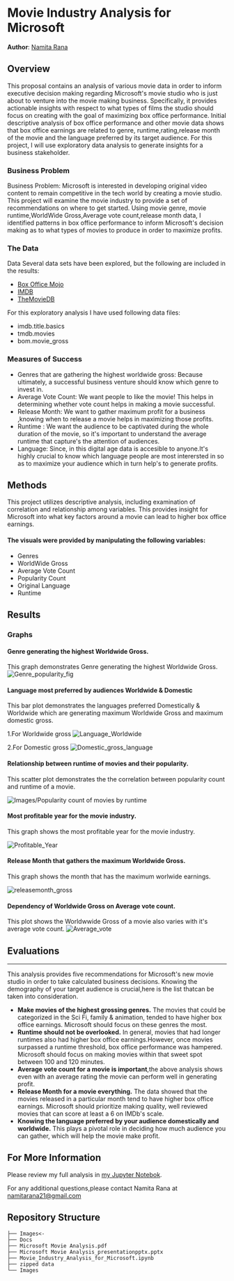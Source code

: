 # Movie Industry Analysis for Microsoft

**Author**: [Namita Rana](mailto:namitarana21@gmail.com)

##  Overview
This proposal contains an analysis of various movie data in order to inform executive decision making regarding Microsoft's movie studio who is just about to venture into the movie making business. Specifically, it provides actionable insights with respect to what types of films the studio should focus on creating with the goal of maximizing box office performance. Initial descriptive analysis of box office performance and other movie data shows that box office earnings are related to genre, runtime,rating,release month of the movie and the language preferred by its target audience.
For this project, I will use exploratory data analysis to generate insights for a business stakeholder.

### Business Problem

Business Problem:
Microsoft is interested in developing original video content to remain competitive in the tech world by creating a movie studio. This project will examine the movie industry to provide a set of recommendations on where to get started. Using movie genre, movie runtime,WorldWide Gross,Average vote count,release month data, I identified patterns in box office performance to inform Microsoft's decision making as to what types of movies to produce in order to maximize profits.

 
### The Data

Data
Several data sets have been explored, but the following are included in the results:
* [Box Office Mojo](https://www.boxofficemojo.com/)
* [IMDB](https://www.imdb.com/)
* [TheMovieDB](https://www.themoviedb.org/)

For this exploratory analysis I have used following data files:

* imdb.title.basics
* tmdb.movies
* bom.movie_gross

### Measures of Success

* Genres that are gathering the highest worldwide gross: Because ultimately, a successful business venture should know which genre to invest in.
* Average Vote Count: We want people to like the movie! This helps in determining whether vote count helps in making a movie successful.
* Release Month: We want to gather maximum profit for a business ,knowing when to release a movie helps in maximizing those profits.
* Runtime : We want the audience to be captivated during the whole duration of the movie, so it's important to understand the average runtime that capture's the attention of audiences.
* Language: Since, in this digital age data is accesible to anyone.It's highly crucial to know which language people are most interersted in so as to maximize your audience which in turn help's to generate profits.


## Methods

This project utilizes descriptive analysis, including examination of correlation and relationship among variables. This provides insight for Microsoft into what key factors around a movie can lead to higher box office earnings.

#### The visuals were provided by manipulating the following variables:
  * Genres
  * WorldWide Gross
  * Average Vote Count
  * Popularity Count
  * Original Language
  * Runtime

## Results


### Graphs 

#### Genre generating the highest Worldwide Gross.

This graph demonstrates Genre generating the highest Worldwide Gross.
 ![ Genre_popularity_fig](/Images/Genre_popularity_fig.png)
 
#### Language  most preferred by audiences Worldwide & Domestic
 
This bar plot demonstrates the languages preferred Domestically & Worldwide which are generating maximum Worldwide Gross and maximum domestic gross.

1.For Worldwide gross
![Language_Worldwide](/Images/Language_Worldwide.png)

2.For Domestic gross
![Domestic_gross_language](/Images/Domestic_gross_language.png)

#### Relationship between runtime of movies and their popularity.

This scatter plot demonstrates the the correlation between popularity count and runtime of a movie.

![Images/Popularity count of movies by runtime](Images/Popularity%20count%20of%20movies%20by%20runtime.png)


#### Most profitable year for the movie industry.

This graph shows the most profitable year for the movie industry.

![Profitable_Year](/Images/Profitable_Year.png)

#### Release Month that gathers the maximum Worldwide Gross.
This graph shows the month that has the maximum worlwide earnings.

![releasemonth_gross](/Images/releasemonth_gross.png)


#### Dependency of Worldwide Gross on Average vote count.

This plot shows the Worldwwide Gross of a movie also varies with it's average vote count. 
![Average_vote](Images/Average_vote.png)




## Evaluations
***
This analysis provides five recommendations for Microsoft's new movie studio in order to take calculated business decisions.
Knowing the demography of your target audience is crucial,here is the list thatcan be taken into consideration.
* **Make movies of the highest grossing genres.** The movies that could be categorized in the Sci Fi, family & animation,   tended to have higher box office earnings. Microsoft should focus on these genres the most.
* **Runtime should not be overlooked.** In general, movies that had longer runtimes also had higher box office     earnings.However, once movies surpassed a runtime threshold, box office performance was hampered. Microsoft should focus on making movies within that sweet spot between 100 and 120 minutes.
* **Average vote count for a movie is important**,the above analysis shows even with an average rating the movie can perform well in generating profit.
* **Release Month for a movie everything.** The data showed that the movies released in a particular month tend to have higher box office earnings. Microsoft should prioritize making quality, well reviewed movies that can score at least a 6 on IMDb's scale.
* **Knowing the language preferred by your audience domestically and worldwide.** This plays a pivotal role in deciding how much audience you can gather, which will help the movie make profit.





## For More Information

Please review my full analysis in [my Jupyter Notebok](/Movie_Industry_Analysis_for_Microsoft.ipynb).


For any additional questions,please contact Namita Rana at <namitarana21@gmail.com>


## Repository Structure

```
├── Images<- 
├── Docs
├── Microsoft Movie Analysis.pdf
├── Microsoft Movie Analysis_presentationpptx.pptx
├── Movie_Industry_Analysis_for_Microsoft.ipynb       
├── zipped data                               
└── Images                           
```





